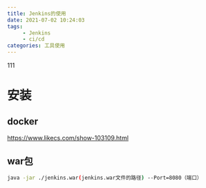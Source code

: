 ```yaml
---
title: Jenkins的使用
date: 2021-07-02 10:24:03
tags:
	 - Jenkins
	 - ci/cd
categories: 工具使用
---
```




111

# 安装

## docker

https://www.likecs.com/show-103109.html

## war包

```bash
java -jar ./jenkins.war(jenkins.war文件的路径) --Port=8080（端口）
```




